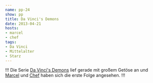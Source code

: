 ```yaml
---
name: pp-24
show: pp
title: Da Vinci's Demons
date: 2013-04-21
hosts:
- marcel
- chef
tags:
- Da Vinci
- Mittelalter
- Starz
---
```

!!!
Die Serie [Da Vinci's Demons](http://www.imdb.com/title/tt2094262/) lief gerade mit großem Getöse an und [Marcel](https://twitter.com/xartas) und [Chef](https://twitter.com/grischder) haben sich die erste Folge angesehen.
!!!

